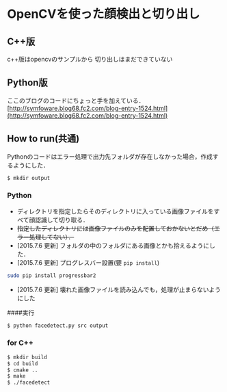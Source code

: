 # OpenCVを使った顔検出と切り出し

## C++版
c++版はopencvのサンプルから
切り出しはまだできていない

## Python版
ここのブログのコードにちょっと手を加えている．  
[http://symfoware.blog68.fc2.com/blog-entry-1524.html](http://symfoware.blog68.fc2.com/blog-entry-1524.html)

## How to run(共通)
Pythonのコードはエラー処理で出力先フォルダが存在しなかった場合，作成するようにした．

```bash
$ mkdir output
```

### Python
* ディレクトリを指定したらそのディレクトリに入っている画像ファイルをすべて顔認識して切り取る．  
* ~~指定したディレクトリには画像ファイルのみを配置しておかないとだめ（エラー処理してない）．~~
* [2015.7.6 更新] フォルダの中のフォルダにある画像とかも拾えるようにした．
* [2015.7.6 更新] プログレスバー設置(要 `pip install`)
```bash
sudo pip install progressbar2
```
* [2015.7.6 更新] 壊れた画像ファイルを読み込んでも，処理が止まらないようにした


####実行

```bash
$ python facedetect.py src output
```

### for C++

```bash
$ mkdir build
$ cd build
$ cmake ..
$ make
$ ./facedetect
```
